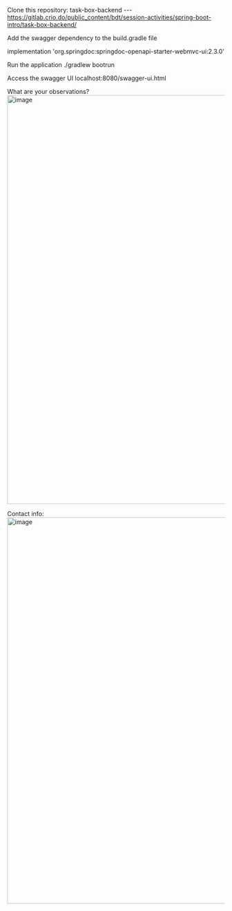 Clone this repository: task-box-backend   ---https://gitlab.crio.do/public_content/bdt/session-activities/spring-boot-intro/task-box-backend/

Add the swagger dependency to the build.gradle file

 implementation 'org.springdoc:springdoc-openapi-starter-webmvc-ui:2.3.0'
 
Run the application
./gradlew bootrun

Access the swagger UI
localhost:8080/swagger-ui.html

What are your observations?
<img width="947" alt="image" src="https://github.com/user-attachments/assets/9ccbc98c-1d5c-4d9b-b2b6-1287fc3ed0ab">


Contact info:
<img width="895" alt="image" src="https://github.com/user-attachments/assets/66662446-4ce9-4fbc-aeec-42283600ca02">